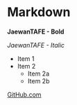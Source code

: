 # Markdown

**JaewanTAFE - Bold**


_JaewanTAFE - Italic_

* Item 1
* Item 2
  * Item 2a
  * Item 2b

[GitHub.com](http://github.com)
